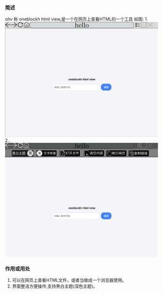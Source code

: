 ### 简述
ohv 称 oneblockh html view,是一个在网页上查看HTML的一个工具
如图:
1.![light](/img/light.png)
2..![dark](/img/dark.png)
### 作用或用处
1. 可以在网页上查看HTML文件，或者当做成一个浏览器使用。
2. 界面整洁方便操作,支持黑白主题(深色主题)。
